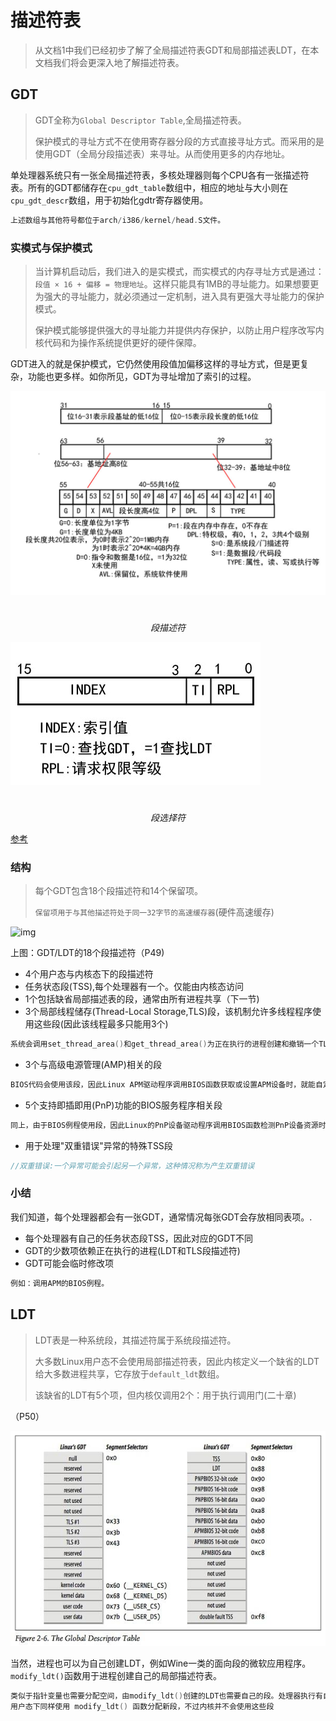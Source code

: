 # 描述符表

> 从文档1中我们已经初步了解了全局描述符表GDT和局部描述表LDT，在本文档我们将会更深入地了解描述符表。





## GDT

> GDT全称为`Global Descriptor Table`,全局描述符表。
>
> 保护模式的寻址方式不在使用寄存器分段的方式直接寻址方式。而采用的是使用GDT（全局分段描述表）来寻址。从而使用更多的内存地址。

单处理器系统只有一张全局描述符表，多核处理器则每个CPU各有一张描述符表。所有的GDT都储存在`cpu_gdt_table`数组中，相应的地址与大小则在`cpu_gdt_descr`数组，用于初始化gdtr寄存器使用。

```c
上述数组与其他符号都位于arch/i386/kernel/head.S文件。
```



### 实模式与保护模式

> 当计算机启动后，我们进入的是实模式，而实模式的内存寻址方式是通过：`段值 × 16 + 偏移 = 物理地址`。这样只能具有1MB的寻址能力。如果想要更为强大的寻址能力，就必须通过一定机制，进入具有更强大寻址能力的保护模式。
>
> 保护模式能够提供强大的寻址能力并提供内存保护，以防止用户程序改写内核代码和为操作系统提供更好的硬件保障。

GDT进入的就是保护模式，它仍然使用段值加偏移这样的寻址方式，但是更复杂，功能也更多样。如你所见，GDT为寻址增加了索引的过程。

![image-20220721011430564](./%E5%86%85%E5%AD%98%E5%AF%BB%E5%9D%803_%E6%8F%8F%E8%BF%B0%E7%AC%A6%E8%A1%A8.assets/image-20220721011430564.png)

​                                                                                                                   $$段描述符$$

![image-20220721011435621](./%E5%86%85%E5%AD%98%E5%AF%BB%E5%9D%803_%E6%8F%8F%E8%BF%B0%E7%AC%A6%E8%A1%A8.assets/image-20220721011435621.png)

​                                                                                                             $$段选择符$$

  [参考](https://blog.csdn.net/wenwushq/article/details/79805779)



### 结构

> 每个GDT包含18个段描述符和14个保留项。
>
> `保留项用于与其他描述符处于同一32字节的高速缓存器`(硬件高速缓存)

![img](http://mms2.baidu.com/it/u=611654618,3700442223&fm=253&app=138&f=JPEG&fmt=auto&q=75?w=600&h=410)

上图：GDT/LDT的18个段描述符（P49)

- 4个用户态与内核态下的段描述符
- 任务状态段(TSS),每个处理器有一个。仅能由内核态访问
- 1个包括缺省局部描述表的段，通常由所有进程共享（下一节)
- 3个局部线程储存(Thread-Local Storage,TLS)段，该机制允许多线程程序使用这些段(因此该线程最多只能用3个)

```c
系统会调用set_thread_area()和get_thread_area()为正在执行的进程创建和撤销一个TLS段
```

- 3个与高级电源管理(AMP)相关的段

```c
BIOS代码会使用该段，因此Linux APM驱动程序调用BIOS函数获取或设置APM设备时，就能自定义使用代码段，数据段。
```

- 5个支持即插即用(PnP)功能的BIOS服务程序相关段

```c
同上，由于BIOS例程使用段，因此Linux的PnP设备驱动程序调用BIOS函数检测PnP设备资源时，可以自定义使用代码段，数据段。
```

- 用于处理"双重错误"异常的特殊TSS段

```c
//双重错误:一个异常可能会引起另一个异常，这种情况称为产生双重错误
```



### 小结

我们知道，每个处理器都会有一张GDT，通常情况每张GDT会存放相同表项。.

- 每个处理器有自己的任务状态段TSS，因此对应的GDT不同
- GDT的少数项依赖正在执行的进程(LDT和TLS段描述符)
- GDT可能会临时修改项

```c
例如：调用APM的BIOS例程。
```





## LDT

> LDT表是一种系统段，其描述符属于系统段描述符。
>
> 大多数Linux用户态不会使用局部描述符表，因此内核定义一个缺省的LDT给大多数进程共享，它存放于`default_ldt`数组。
>
> 该缺省的LDT有5个项，但内核仅调用2个：用于执行调用门(二十章)

（P50）

![image-20220721011447927](./%E5%86%85%E5%AD%98%E5%AF%BB%E5%9D%803_%E6%8F%8F%E8%BF%B0%E7%AC%A6%E8%A1%A8.assets/image-20220721011447927.png)



当然，进程也可以为自己创建LDT，例如Wine一类的面向段的微软应用程序。`modify_ldt()`函数用于进程创建自己的局部描述符表。

```c
类似于指针变量也需要分配空间，由modify_ldt()创建的LDT也需要自己的段。处理器执行有自定义LDT的进程时，CPU的GDT副本里的LDT项也需要得到修改。
用户态下同样使用 modify_ldt() 函数分配新段，不过内核并不会使用这些段
```

